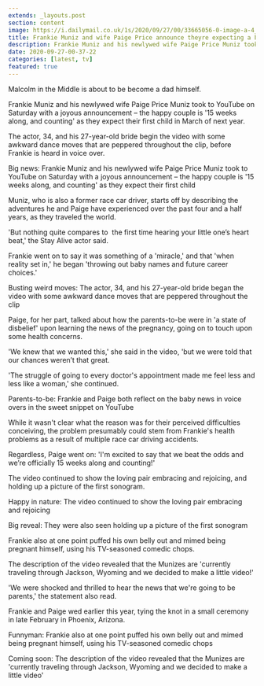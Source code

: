 ```yaml
---
extends: _layouts.post
section: content
image: https://i.dailymail.co.uk/1s/2020/09/27/00/33665056-0-image-a-4_1601161601109.jpg 
title: Frankie Muniz and wife Paige Price announce theyre expecting a baby in a doc-style YouTube video 
description: Frankie Muniz and his newlywed wife Paige Price Muniz took to YouTube on Saturday with a joyous announcement - the happy couple is 15 weeks along, and counting as they expect their first child. 
date: 2020-09-27-00-37-22 
categories: [latest, tv] 
featured: true 
--- 
```

Malcolm in the Middle is about to be become a dad himself.

Frankie Muniz and his newlywed wife Paige Price Muniz took to YouTube on Saturday with a joyous announcement – the happy couple is '15 weeks along, and counting' as they expect their first child in March of next year.

The actor, 34, and his 27-year-old bride begin the video with some awkward dance moves that are peppered throughout the clip, before Frankie is heard in voice over. 

Big news: Frankie Muniz and his newlywed wife Paige Price Muniz took to YouTube on Saturday with a joyous announcement – the happy couple is '15 weeks along, and counting' as they expect their first child

Muniz, who is also a former race car driver, starts off by describing the adventures he and Paige have experienced over the past four and a half years, as they traveled the world.  

'But nothing quite compares to  the first time hearing your little one’s heart beat,' the Stay Alive actor said.

Frankie went on to say it was something of a 'miracle,' and that 'when reality set in,' he began 'throwing out baby names and future career choices.'

Busting weird moves: The actor, 34, and his 27-year-old bride began the video with some awkward dance moves that are peppered throughout the clip

Paige, for her part, talked about how the parents-to-be were in 'a state of disbelief' upon learning the news of the pregnancy, going on to touch upon some health concerns.

'We knew that we wanted this,' she said in the video, 'but we were told that our chances weren’t that great.

'The struggle of going to every doctor's appointment made me feel less and less like a woman,' she continued. 

Parents-to-be: Frankie and Paige both reflect on the baby news in voice overs in the sweet snippet on YouTube

While it wasn't clear what the reason was for their perceived difficulties conceiving, the problem presumably could stem from Frankie's health problems as a result of multiple race car driving accidents. 

Regardless, Paige went on: 'I'm excited to say that we beat the odds and we’re officially 15 weeks along and counting!'

The video continued to show the loving pair embracing and rejoicing, and holding up a picture of the first sonogram.

Happy in nature: The video continued to show the loving pair embracing and rejoicing

Big reveal: They were also seen holding up a picture of the first sonogram

Frankie also at one point puffed his own belly out and mimed being pregnant himself, using his TV-seasoned comedic chops.

The description of the video revealed that the Munizes are 'currently traveling through Jackson, Wyoming and we decided to make a little video!'

'We were shocked and thrilled to hear the news that we're going to be parents,' the statement also read.

Frankie and Paige wed earlier this year, tying the knot in a small ceremony in late February in Phoenix, Arizona. 

Funnyman: Frankie also at one point puffed his own belly out and mimed being pregnant himself, using his TV-seasoned comedic chops

Coming soon: The description of the video revealed that the Munizes are 'currently traveling through Jackson, Wyoming and we decided to make a little video'

